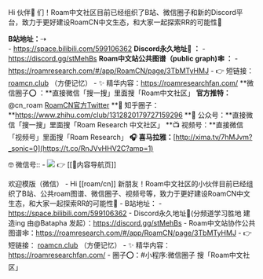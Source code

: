 Hi 伙伴👬 们！Roam中文社区目前已经组织了B站、微信圈子和新的Discord平台，致力于更好建设RoamCN中文生态，和大家一起探索RR的可能性🚀 

**B站地址：**⇢  
    - https://space.bilibili.com/599106362
**Discord永久地址🤗 ：**
    - https://discord.gg/stMehBs
**Roam中文站公共图谱（public graph)🕸️ ：**
    - https://roamresearch.com/#/app/RoamCN/page/3TbMTyHMJ
    - 👉 短链接： [roamcn.club](https://roamcn.club) （方便记忆）
    - ✨ 精华内容：https://roamresearchfan.com/
**微信圈子⭕️ ：**直接微信「搜一搜」里面搜「Roam中文社区」
**官方推特：**@cn_roam [RoamCN官方Twitter](https://twitter.com/cn_roam)
**🌊 知乎圈子：**https://www.zhihu.com/club/1312820179727159296
**📮 公众号：**直接微信「搜一搜」里面搜「Roam Research 中文社区」
**📺 视频号：**直接微信「视频号」里面搜「Roam Research」
**🎧 喜马拉雅：**[http://xima.tv/7hMJvm?_sonic=0](https://t.co/RnJVvHHV2C?amp=1)

🤓 微信号:: 
    - ![](https://firebasestorage.googleapis.com/v0/b/firescript-577a2.appspot.com/o/imgs%2Fapp%2FRoamCN%2FP67hEOgdwS.JPG?alt=media&token=3005f5bf-5b66-4afd-85b6-e1eaae4c2e72)
👉 [[🎈内容导航页]]

欢迎模版（微信）
    - Hi [[roam/cn]] 新朋友！Roam中文社区的小伙伴目前已经组织了B站、公共roam图谱、微信圈子、视频号等，致力于更好建设RoamCN中文生态，和大家一起探索RR的可能性🚀
    - B站地址：
    - https://space.bilibili.com/599106362
    - Discord永久地址🤗(分频道学习胜地 建造ing 由@Batapha 发起）：https://discord.gg/stMehBs
    - Roam中文站协作公共图谱🕸️：https://roamresearch.com/#/app/RoamCN/page/3TbMTyHMJ
    - 👉 短链接： [roamcn.club](https://roamcn.club) （方便记忆）
    - ✨ 精华内容：https://roamresearchfan.com/
    - 圈子⭕️：#小程序:微信圈子 搜「Roam中文社区」
